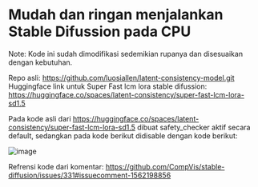 # Mudah dan ringan menjalankan Stable Difussion pada CPU

Note: Kode ini sudah dimodifikasi sedemikian rupanya dan disesuaikan dengan kebutuhan.

Repo asli: https://github.com/luosiallen/latent-consistency-model.git 
Huggingface link untuk Super Fast lcm lora stable difussion: https://huggingface.co/spaces/latent-consistency/super-fast-lcm-lora-sd1.5

Pada kode asli dari https://huggingface.co/spaces/latent-consistency/super-fast-lcm-lora-sd1.5 dibuat safety_checker aktif secara default, sedangkan pada kode berikut didisable dengan kode berikut:

![image](https://github.com/Wayan123/easy-lcm-lora-stable-difussion-lightweight/assets/17795544/14f959cf-f5b0-468d-8ec8-b4cd4c67fd1f)

Refrensi kode dari komentar: https://github.com/CompVis/stable-diffusion/issues/331#issuecomment-1562198856

